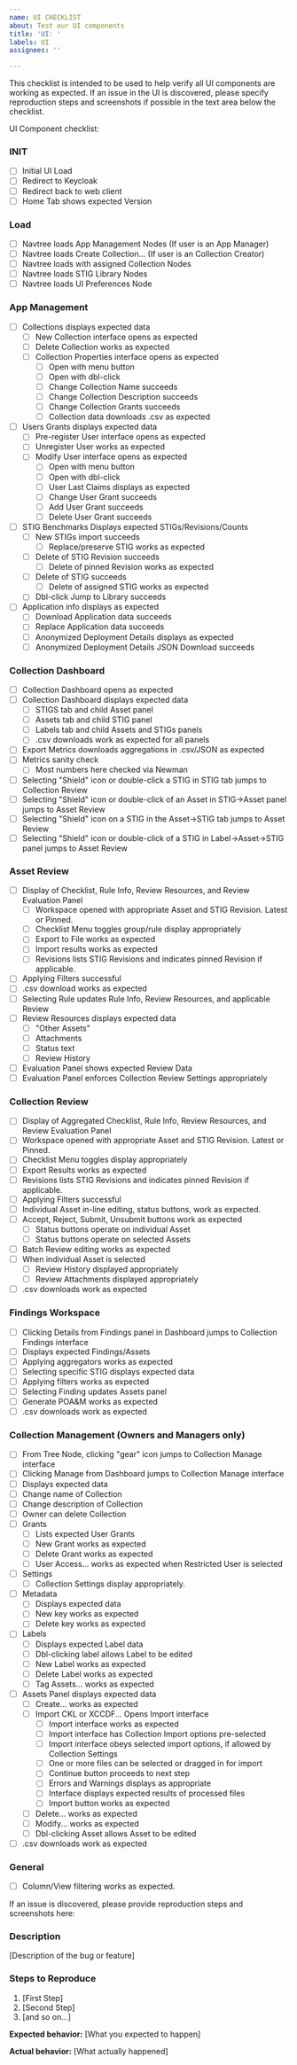 ```yaml
---
name: UI CHECKLIST
about: Test our UI components
title: 'UI: '
labels: UI
assignees: ''

---
```


This checklist is intended to be used to help verify all UI components are working as expected.  If an issue in the UI is discovered, please specify reproduction steps and screenshots if possible in the text area below the checklist. 

UI Component checklist:

### INIT
- [ ] Initial UI Load
- [ ] Redirect to Keycloak
- [ ] Redirect back to web client
- [ ] Home Tab shows expected Version
### Load
- [ ] Navtree loads App Management Nodes (If user is an App Manager)
- [ ] Navtree loads Create Collection...  (If user is an Collection Creator)
- [ ] Navtree loads with assigned Collection Nodes
- [ ] Navtree loads STIG Library Nodes
- [ ] Navtree loads UI Preferences Node
### App Management
- [ ] Collections displays expected data
  - [ ] New Collection interface opens as expected
  - [ ] Delete Collection works as expected
  - [ ] Collection Properties interface opens as expected
      - [ ] Open with menu button
      - [ ] Open with dbl-click
      - [ ] Change Collection Name succeeds
      - [ ] Change Collection Description succeeds
      - [ ] Change Collection Grants succeeds
    - [ ] Collection data downloads .csv as expected
- [ ] Users Grants displays expected data
    - [ ] Pre-register User interface opens as expected
    - [ ] Unregister User works as expected
    - [ ] Modify User interface opens as expected
      - [ ] Open with menu button
      - [ ] Open with dbl-click
      - [ ] User Last Claims displays as expected
      - [ ] Change User Grant succeeds
      - [ ] Add User Grant succeeds
      - [ ] Delete User Grant succeeds
- [ ] STIG Benchmarks Displays expected STIGs/Revisions/Counts
  - [ ] New STIGs import succeeds
    - [ ] Replace/preserve STIG works as expected
  - [ ] Delete of STIG Revision succeeds
    - [ ] Delete of pinned Revision works as expected
  - [ ] Delete of STIG succeeds
    - [ ] Delete of assigned STIG works as expected
  - [ ] Dbl-click Jump to Library succeeds
- [ ] Application info displays as expected
  - [ ] Download Application data succeeds
  - [ ] Replace Application data succeeds
  - [ ] Anonymized Deployment Details displays as expected
  - [ ] Anonymized Deployment Details JSON Download succeeds

### Collection Dashboard
- [ ] Collection Dashboard opens as expected
- [ ] Collection Dashboard displays expected data
  - [ ] STIGS tab and child Asset panel
  - [ ] Assets tab and child STIG panel
  - [ ] Labels tab and child Assets and STIGs panels
  - [ ] .csv downloads work as expected for all panels
- [ ] Export Metrics downloads aggregations in .csv/JSON as expected
- [ ] Metrics sanity check
  - [ ] Most numbers here checked via Newman
- [ ] Selecting "Shield" icon or double-click a STIG in STIG tab jumps to Collection Review
- [ ]  Selecting "Shield" icon or double-click of an Asset in STIG->Asset panel jumps to Asset Review
- [ ]  Selecting "Shield" icon on a STIG in the Asset->STIG tab jumps to Asset Review
- [ ]  Selecting "Shield" icon or double-click of a STIG in Label->Asset->STIG panel jumps to Asset Review
### Asset Review
- [ ] Display of Checklist, Rule Info, Review Resources, and Review Evaluation Panel
  - [ ] Workspace opened with appropriate Asset and STIG Revision. Latest or Pinned.
  - [ ] Checklist Menu toggles group/rule display appropriately
  - [ ] Export to File works as expected
  - [ ] Import results works as expected
  - [ ] Revisions lists STIG Revisions and indicates pinned Revision if applicable. 
- [ ] Applying Filters successful
- [ ] .csv download works as expected
- [ ] Selecting Rule updates Rule Info, Review Resources, and applicable Review
- [ ] Review Resources displays expected data
  - [ ] "Other Assets"
  - [ ] Attachments
  - [ ] Status text
  - [ ] Review History
- [ ] Evaluation Panel shows expected Review Data
- [ ] Evaluation Panel enforces Collection Review Settings appropriately
### Collection Review
- [ ]  Display of Aggregated Checklist, Rule Info, Review Resources, and Review Evaluation Panel
  - [ ] Workspace opened with appropriate Asset and STIG Revision. Latest or Pinned.
  - [ ] Checklist Menu toggles display appropriately
  - [ ] Export Results works as expected
  - [ ] Revisions lists STIG Revisions and indicates pinned Revision if applicable. 
- [ ] Applying Filters successful
- [ ] Individual Asset in-line editing, status buttons, work as expected.
- [ ] Accept, Reject, Submit, Unsubmit buttons work as expected
  - [ ] Status buttons operate on individual Asset
  - [ ] Status buttons operate on selected Assets
- [ ] Batch Review editing works as expected
- [ ] When individual Asset is selected
  - [ ] Review History displayed appropriately
  - [ ] Review Attachments displayed appropriately
- [ ] .csv downloads work as expected
### Findings Workspace
- [ ] Clicking Details from Findings panel in Dashboard jumps to Collection Findings interface
- [ ] Displays expected Findings/Assets
- [ ] Applying aggregators works as expected
- [ ] Selecting specific STIG displays expected data
- [ ] Applying filters works as expected
- [ ] Selecting Finding updates Assets panel
- [ ] Generate POA&M works as expected
- [ ] .csv downloads work as expected
### Collection Management (Owners and Managers only)
- [ ] From Tree Node, clicking "gear" icon jumps to Collection Manage interface
- [ ] Clicking Manage from Dashboard jumps to Collection Manage interface
- [ ] Displays expected data
- [ ] Change name of Collection
- [ ] Change description of Collection
- [ ] Owner can delete Collection
- [ ] Grants
  - [ ] Lists expected User Grants
  - [ ] New Grant works as expected
  - [ ] Delete Grant works as expected
  - [ ] User Access... works as expected when Restricted User is selected
- [ ] Settings
  - [ ] Collection Settings display appropriately. 
- [ ] Metadata
  - [ ] Displays expected data
  - [ ] New key works as expected
  - [ ] Delete key works as expected
- [ ] Labels
  - [ ] Displays expected Label data
  - [ ] Dbl-clicking label allows Label to be edited
  - [ ] New Label works as expected
  - [ ] Delete Label works as expected
  - [ ] Tag Assets... works as expected
- [ ] Assets Panel displays expected data
  - [ ] Create... works as expected
  - [ ] Import CKL or XCCDF... Opens Import interface
    - [ ] Import interface works as expected
    - [ ] Import interface has Collection Import options pre-selected
    - [ ] Import interface obeys selected import options, if allowed by Collection Settings
    - [ ] One or more files can be selected or dragged in for import
    - [ ] Continue button proceeds to next step
    - [ ] Errors and Warnings displays as appropriate
    - [ ] Interface displays expected results of processed files
    - [ ] Import button works as expected
  - [ ] Delete... works as expected
  - [ ] Modify... works as expected
  - [ ] Dbl-clicking Asset allows Asset to be edited
- [ ] .csv downloads work as expected
### General
- [ ] Column/View filtering works as expected.



If an issue is discovered, please provide reproduction steps and screenshots here:

### Description

[Description of the bug or feature]

### Steps to Reproduce

1. [First Step]
2. [Second Step]
3. [and so on...]

**Expected behavior:** [What you expected to happen]

**Actual behavior:** [What actually happened]


